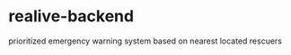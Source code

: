 realive-backend
===============

prioritized emergency warning system based on nearest located rescuers

